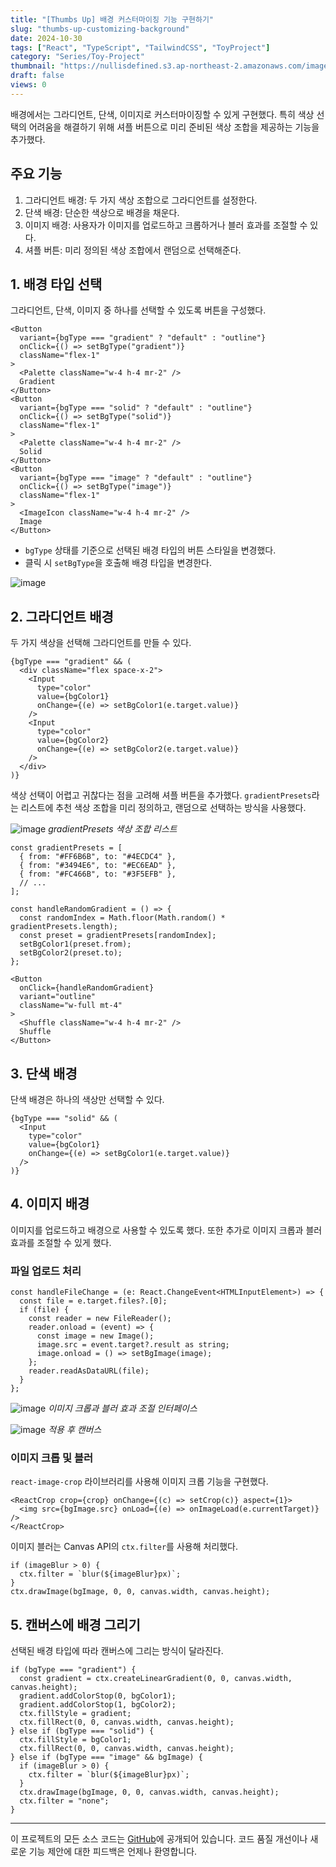 ```yaml
---
title: "[Thumbs Up] 배경 커스터마이징 기능 구현하기"
slug: "thumbs-up-customizing-background"
date: 2024-10-30
tags: ["React", "TypeScript", "TailwindCSS", "ToyProject"]
category: "Series/Toy-Project"
thumbnail: "https://nullisdefined.s3.ap-northeast-2.amazonaws.com/images/c80c482a1207d43b83b93c6cb8a2558b.png"
draft: false
views: 0
---
```

배경에서는 그라디언트, 단색, 이미지로 커스터마이징할 수 있게 구현했다. 특히 색상 선택의 어려움을 해결하기 위해 셔플 버튼으로 미리 준비된 색상 조합을 제공하는 기능을 추가했다.
## 주요 기능
1. 그라디언트 배경: 두 가지 색상 조합으로 그라디언트를 설정한다.
2. 단색 배경: 단순한 색상으로 배경을 채운다.
3. 이미지 배경: 사용자가 이미지를 업로드하고 크롭하거나 블러 효과를 조절할 수 있다.
4. 셔플 버튼: 미리 정의된 색상 조합에서 랜덤으로 선택해준다.

## 1. 배경 타입 선택
그라디언트, 단색, 이미지 중 하나를 선택할 수 있도록 버튼을 구성했다.
```tsx
<Button
  variant={bgType === "gradient" ? "default" : "outline"}
  onClick={() => setBgType("gradient")}
  className="flex-1"
>
  <Palette className="w-4 h-4 mr-2" />
  Gradient
</Button>
<Button
  variant={bgType === "solid" ? "default" : "outline"}
  onClick={() => setBgType("solid")}
  className="flex-1"
>
  <Palette className="w-4 h-4 mr-2" />
  Solid
</Button>
<Button
  variant={bgType === "image" ? "default" : "outline"}
  onClick={() => setBgType("image")}
  className="flex-1"
>
  <ImageIcon className="w-4 h-4 mr-2" />
  Image
</Button>
```
- `bgType` 상태를 기준으로 선택된 배경 타입의 버튼 스타일을 변경했다.
- 클릭 시 `setBgType`을 호출해 배경 타입을 변경한다.

![image](https://nullisdefined.s3.ap-northeast-2.amazonaws.com/images/c80c482a1207d43b83b93c6cb8a2558b.png)

## 2. 그라디언트 배경
두 가지 색상을 선택해 그라디언트를 만들 수 있다.
```tsx
{bgType === "gradient" && (
  <div className="flex space-x-2">
    <Input
      type="color"
      value={bgColor1}
      onChange={(e) => setBgColor1(e.target.value)}
    />
    <Input
      type="color"
      value={bgColor2}
      onChange={(e) => setBgColor2(e.target.value)}
    />
  </div>
)}
```

색상 선택이 어렵고 귀찮다는 점을 고려해 셔플 버튼을 추가했다. `gradientPresets`라는 리스트에 추천 색상 조합을 미리 정의하고, 랜덤으로 선택하는 방식을 사용했다.

![image](https://nullisdefined.s3.ap-northeast-2.amazonaws.com/images/3fbf298d374a49336b7e48e13cbb3fc8.png)
*gradientPresets 색상 조합 리스트*

```tsx
const gradientPresets = [
  { from: "#FF6B6B", to: "#4ECDC4" },
  { from: "#3494E6", to: "#EC6EAD" },
  { from: "#FC466B", to: "#3F5EFB" },
  // ...
];

const handleRandomGradient = () => {
  const randomIndex = Math.floor(Math.random() * gradientPresets.length);
  const preset = gradientPresets[randomIndex];
  setBgColor1(preset.from);
  setBgColor2(preset.to);
};
```

```tsx
<Button
  onClick={handleRandomGradient}
  variant="outline"
  className="w-full mt-4"
>
  <Shuffle className="w-4 h-4 mr-2" />
  Shuffle
</Button>

```

## 3. 단색 배경
단색 배경은 하나의 색상만 선택할 수 있다.

```tsx
{bgType === "solid" && (
  <Input
    type="color"
    value={bgColor1}
    onChange={(e) => setBgColor1(e.target.value)}
  />
)}
```

## 4. 이미지 배경
이미지를 업로드하고 배경으로 사용할 수 있도록 했다. 또한 추가로 이미지 크롭과 블러 효과를 조절할 수 있게 했다.
### 파일 업로드 처리
```tsx
const handleFileChange = (e: React.ChangeEvent<HTMLInputElement>) => {
  const file = e.target.files?.[0];
  if (file) {
    const reader = new FileReader();
    reader.onload = (event) => {
      const image = new Image();
      image.src = event.target?.result as string;
      image.onload = () => setBgImage(image);
    };
    reader.readAsDataURL(file);
  }
};
```

![image](https://nullisdefined.s3.ap-northeast-2.amazonaws.com/images/118fe0e830fcd3831c7c9b53d0c3192d.png)
*이미지 크롭과 블러 효과 조절 인터페이스*

![image](https://nullisdefined.s3.ap-northeast-2.amazonaws.com/images/1bdc4fc2639b29b22c87f688e9ca3f0d.png)
*적용 후 캔버스*

### 이미지 크롭 및 블러
`react-image-crop` 라이브러리를 사용해 이미지 크롭 기능을 구현했다.

```tsx
<ReactCrop crop={crop} onChange={(c) => setCrop(c)} aspect={1}>
  <img src={bgImage.src} onLoad={(e) => onImageLoad(e.currentTarget)} />
</ReactCrop>
```

이미지 블러는 Canvas API의 `ctx.filter`를 사용해 처리했다.

```tsx
if (imageBlur > 0) {
  ctx.filter = `blur(${imageBlur}px)`;
}
ctx.drawImage(bgImage, 0, 0, canvas.width, canvas.height);
```

## 5. 캔버스에 배경 그리기
선택된 배경 타입에 따라 캔버스에 그리는 방식이 달라진다.

```tsx
if (bgType === "gradient") {
  const gradient = ctx.createLinearGradient(0, 0, canvas.width, canvas.height);
  gradient.addColorStop(0, bgColor1);
  gradient.addColorStop(1, bgColor2);
  ctx.fillStyle = gradient;
  ctx.fillRect(0, 0, canvas.width, canvas.height);
} else if (bgType === "solid") {
  ctx.fillStyle = bgColor1;
  ctx.fillRect(0, 0, canvas.width, canvas.height);
} else if (bgType === "image" && bgImage) {
  if (imageBlur > 0) {
    ctx.filter = `blur(${imageBlur}px)`;
  }
  ctx.drawImage(bgImage, 0, 0, canvas.width, canvas.height);
  ctx.filter = "none";
}
```

---
이 프로젝트의 모든 소스 코드는 [GitHub](https://github.com/nullisdefined/thumbs-up)에 공개되어 있습니다. 코드 품질 개선이나 새로운 기능 제안에 대한 피드백은 언제나 환영합니다.